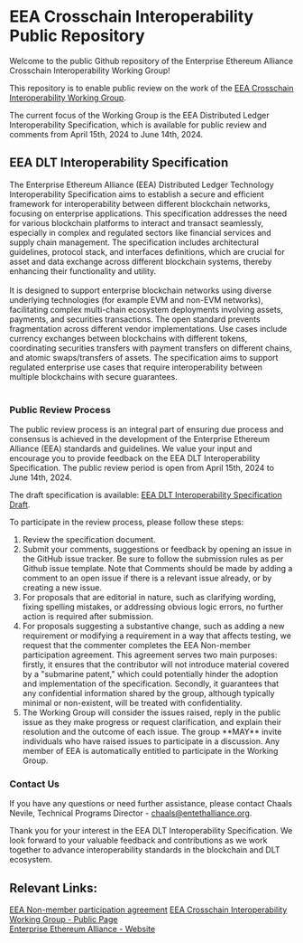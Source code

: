 # EEA Crosschain Interoperability Public Repository

Welcome to the public Github repository of the Enterprise Ethereum Alliance Crosschain Interoperability Working Group!

This repository is to enable public review on the work of the [EEA Crosschain Interoperability Working Group](https://entethalliance.github.io/crosschain-interoperability/).

The current focus of the Working Group is the EEA Distributed Ledger Interoperability Specification, which is available for public review and comments from April 15th, 2024 to June 14th, 2024.



## EEA DLT Interoperability Specification


The Enterprise Ethereum Alliance (EEA) Distributed Ledger Technology Interoperability Specification aims to establish a secure and efficient framework for interoperability between different blockchain networks, focusing on enterprise applications. This specification addresses the need for various blockchain platforms to interact and transact seamlessly, especially in complex and regulated sectors like financial services and supply chain management. The specification includes architectural guidelines, protocol stack, and interfaces definitions, which are crucial for asset and data exchange across different blockchain systems, thereby enhancing their functionality and utility.
</br></br>
It is designed to support enterprise blockchain networks using diverse underlying technologies (for example EVM and non-EVM networks), facilitating complex multi-chain ecosystem deployments involving assets, payments, and securities transactions. The open standard prevents fragmentation across different vendor implementations. Use cases include currency exchanges between blockchains with different tokens, coordinating securities transfers with payment transfers on different chains, and atomic swaps/transfers of assets. The specification aims to support regulated enterprise use cases that require interoperability between multiple blockchains with secure guarantees.  </br></br>


### Public Review Process

The public review process is an integral part of ensuring due process and consensus is achieved in the development of the Enterprise Ethereum Alliance (EEA) standards and guidelines.
We value your input and encourage you to provide feedback on the EEA DLT Interoperability Specification. The public review period is open from April 15th, 2024 to June 14th, 2024. </br>

The draft specification is available: [EEA DLT Interoperability Specification Draft](https://entethalliance.github.io/crosschain-interoperability/draft_dlt-interop_techspec.html).

To participate in the review process, please follow these steps:

<ol>
<li>Review the specification document.</li>
<li>Submit your comments, suggestions or feedback by opening an issue in the GitHub issue tracker. Be sure to follow the submission rules as per Github issue template. Note that Comments should be made by adding a comment to an open issue if there is a relevant issue already, or by creating a new issue. </li>
<li>For proposals that are editorial in nature, such as clarifying wording, fixing spelling mistakes, or addressing obvious logic errors, no further action is required after submission.</li>
<li>For proposals suggesting a substantive change, such as adding a new requirement or modifying a requirement in a way that affects testing, we request that the commenter completes the EEA Non-member participation agreement. This agreement serves two main purposes: firstly, it ensures that the contributor will not introduce material covered by a "submarine patent," which could potentially hinder the adoption and implementation of the specification. Secondly, it guarantees that any confidential information shared by the group, although typically minimal or non-existent, will be treated with confidentiality.</li>
<li>The Working Group will consider the issues raised, reply in the public issue as they make progress or request clarification, and explain their resolution and the outcome of each issue. The group **MAY** invite individuals who have raised issues to participate in a discussion. Any member of EEA is automatically entitled to participate in the Working Group.</li>
</ol>



### Contact Us

If you have any questions or need further assistance, please contact Chaals Nevile, Technical Programs Director - chaals@entethalliance.org. </br>

Thank you for your interest in the EEA DLT Interoperability Specification. We look forward to your valuable feedback and contributions as we work together to advance interoperability standards in the blockchain and DLT ecosystem.

## Relevant Links:

[EEA Non-member participation agreement](https://github.com/EntEthAlliance/Ethtrust-public/blob/main/EEA-Non-Member-Participation-Agreement.pdf)
[EEA Crosschain Interoperability Working Group - Public Page](https://entethalliance.github.io/crosschain-interoperability/)</br>
[Enterprise Ethereum Alliance - Website](https://entethalliance.org/)

